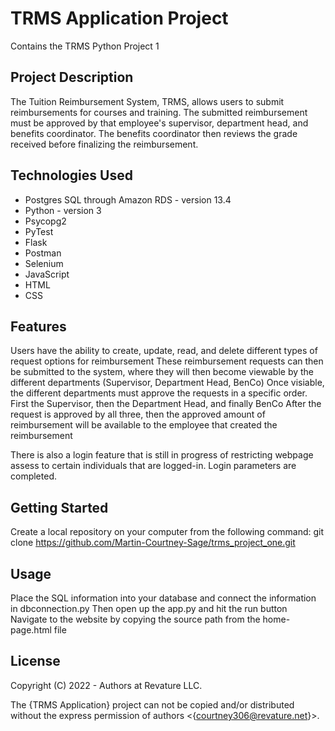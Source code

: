 # TRMS Application Project
Contains the TRMS Python Project 1

## Project Description

The Tuition Reimbursement System, TRMS, allows users to submit reimbursements for courses and training. The submitted reimbursement must be approved by that employee's supervisor, department head, and benefits coordinator. The benefits coordinator then reviews the grade received before finalizing the reimbursement.

## Technologies Used

* Postgres SQL through Amazon RDS - version 13.4
* Python - version 3
* Psycopg2
* PyTest
* Flask 
* Postman
* Selenium
* JavaScript
* HTML
* CSS

## Features

Users have the ability to create, update, read, and delete different types of request options for reimbursement
These reimbursement requests can then be submitted to the system, where they will then become viewable by the different departments (Supervisor, Department Head, BenCo)
Once visiable, the different departments must approve the requests in a specific order. First the Supervisor, then the Department Head, and finally BenCo
After the request is approved by all three, then the approved amount of reimbursement will be available to the employee that created the reimbursement

There is also a login feature that is still in progress of restricting webpage assess to certain individuals that are logged-in. Login parameters are completed.

## Getting Started

Create a local repository on your computer from the following command:
git clone https://github.com/Martin-Courtney-Sage/trms_project_one.git

## Usage

Place the SQL information into your database and connect the information in dbconnection.py
Then open up the app.py and hit the run button
Navigate to the website by copying the source path from the home-page.html file

## License

Copyright (C) 2022 - Authors at Revature LLC. 

The {TRMS Application} project can not be copied and/or distributed without the express
permission of authors <{courtney306@revature.net}>.
